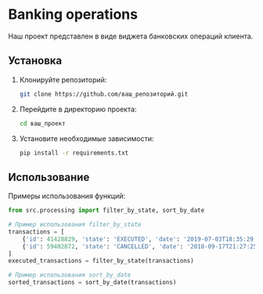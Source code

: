 # Banking operations

Наш проект представлен в виде виджета банковских операций клиента.

## Установка

1. Клонируйте репозиторий:
   ```bash
   git clone https://github.com/ваш_репозиторий.git
   ```
2. Перейдите в директорию проекта:
   ```bash
   cd ваш_проект
   ```
3. Установите необходимые зависимости:
   ```bash
   pip install -r requirements.txt
   ```

## Использование

Примеры использования функций:

```python
from src.processing import filter_by_state, sort_by_date

# Пример использования filter_by_state
transactions = [
    {'id': 41428829, 'state': 'EXECUTED', 'date': '2019-07-03T18:35:29.512364'},
    {'id': 59402872, 'state': 'CANCELLED', 'date': '2018-09-17T21:27:25.241241'}
]
executed_transactions = filter_by_state(transactions)

# Пример использования sort_by_date
sorted_transactions = sort_by_date(transactions)
```